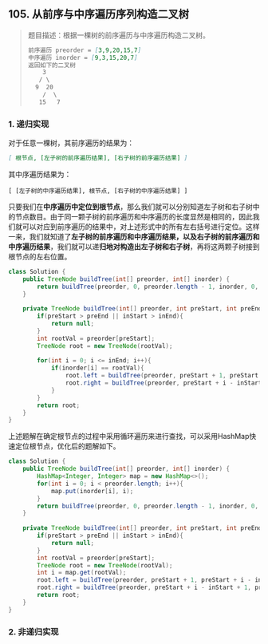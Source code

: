 ## 105. 从前序与中序遍历序列构造二叉树

> 题目描述：根据一棵树的前序遍历与中序遍历构造二叉树。
>
> ```markdown
> 前序遍历 preorder = [3,9,20,15,7]
> 中序遍历 inorder = [9,3,15,20,7]
> 返回如下的二叉树
>     3
>    / \
>   9  20
>     /  \
>    15   7
> ```

### 1. 递归实现

对于任意一棵树，其前序遍历的结果为：

```markdown
[ 根节点, [左子树的前序遍历结果], [右子树的前序遍历结果] ]
```

其中序遍历结果为：

```
[ [左子树的中序遍历结果], 根节点, [右子树的中序遍历结果] ]
```

只要我们在**中序遍历中定位到根节点**，那么我们就可以分别知道左子树和右子树中的节点数目。由于同一颗子树的前序遍历和中序遍历的长度显然是相同的，因此我们就可以对应到前序遍历的结果中，对上述形式中的所有左右括号进行定位。这样一来，我们就知道了**左子树的前序遍历和中序遍历结果，以及右子树的前序遍历和中序遍历结果**，我们就可以递**归地对构造出左子树和右子树**，再将这两颗子树接到根节点的左右位置。

```java
class Solution {
    public TreeNode buildTree(int[] preorder, int[] inorder) {
		return buildTree(preorder, 0, preorder.length - 1, inorder, 0, inorder.length - 1);
    }
    
    private TreeNode buildTree(int[] preorder, int preStart, int preEnd, int[] inorder, int inStart, int inEnd){
        if(preStart > preEnd || inStart > inEnd){
            return null;
        }
        int rootVal = preorder[preStart];
        TreeNode root = new TreeNode(rootVal);
        
        for(int i = 0; i <= inEnd; i++){
            if(inorder[i] == rootVal){
                root.left = buildTree(preorder, preStart + 1, preStart + i - inStart, inorder, inStart, i - 1);
                root.right = buildTree(preorder, preStart + i - inStart + 1, preEnd, inorder, i + 1, inEnd);
            }
        }
        return root;
    }
}
```

上述题解在确定根节点的过程中采用循环遍历来进行查找，可以采用HashMap快速定位根节点，优化后的题解如下。

```java
class Solution {
    public TreeNode buildTree(int[] preorder, int[] inorder) {
        HashMap<Integer, Integer> map = new HashMap<>();
        for(int i = 0; i < preorder.length; i++){
            map.put(inorder[i], i);
        }
		return buildTree(preorder, 0, preorder.length - 1, inorder, 0, inorder.length - 1, map);
    }
    
    private TreeNode buildTree(int[] preorder, int preStart, int preEnd, int[] inorder, int inStart, int inEnd, HashMap<Integer, Integer> map){
        if(preStart > preEnd || inStart > inEnd){
            return null;
        }
        int rootVal = preorder[preStart];
        TreeNode root = new TreeNode(rootVal);
        int i = map.get(rootVal);
        root.left = buildTree(preorder, preStart + 1, preStart + i - inStart, inorder, inStart, i - 1, map);
        root.right = buildTree(preorder, preStart + i - inStart + 1, preEnd, inorder, i + 1, inEnd, map);
        return root;
    }
}
```

### 2. 非递归实现



